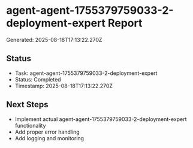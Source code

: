 # agent-agent-1755379759033-2-deployment-expert Report

Generated: 2025-08-18T17:13:22.270Z

## Status
- Task: agent-agent-1755379759033-2-deployment-expert
- Status: Completed
- Timestamp: 2025-08-18T17:13:22.270Z

## Next Steps
- Implement actual agent-agent-1755379759033-2-deployment-expert functionality
- Add proper error handling
- Add logging and monitoring
